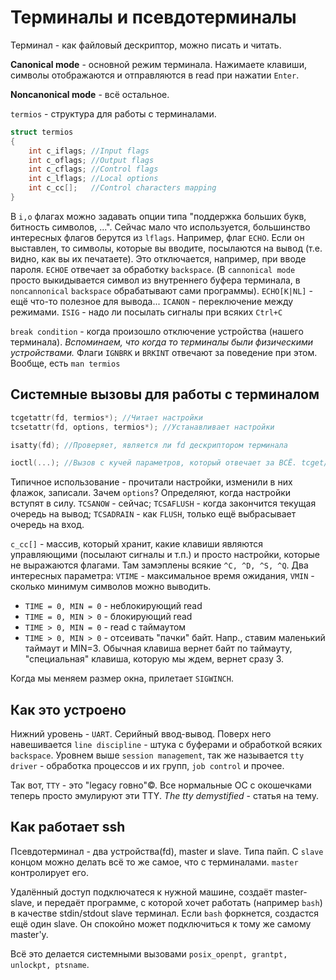 # Терминалы и псевдотерминалы

Терминал - как файловый дескриптор, можно писать и читать.

**Canonical mode** - основной режим терминала. Нажимаете клавиши, символы отображаются и отправляются в read при нажатии `Enter`.

**Noncanonical mode** - всё остальное.

`termios` - структура для работы с терминалами.

```c
struct termios
{
    int c_iflags; //Input flags
    int c_oflags; //Output flags
    int c_cflags; //Control flags
    int c_lflags; //Local options
    int c_cc[];   //Control characters mapping
}
```

В `i,o` флагах можно задавать опции типа "поддержка больших букв, битность символов, ...". 
Сейчас мало что используется, большинство интересных флагов берутся из `lflags`.
Например, флаг `ECHO`. Если он выставлен, то символы, которые вы вводите, посылаются на вывод (т.е. видно, как вы их печатаете).
Это отключается, например, при вводе пароля.
`ECHOE` отвечает за обработку `backspace`. (В `cannonical mode` просто выкидывается символ из внутреннего буфера терминала, в `noncannonical` `backspace` обрабатывают сами программы).
`ECHO[K|NL]` - ещё что-то полезное для вывода... `ICANON` - переключение между режимами.
`ISIG` - надо ли посылать сигналы при всяких `Ctrl+C`

`break condition` - когда произошло отключение устройства (нашего терминала).
*Вспоминаем, что когда то терминалы были физическими устройствами.*
Флаги `IGNBRK` и `BRKINT` отвечают за поведение при этом. Вообще, есть `man termios`

## Системные вызовы для работы с терминалом

```c
tcgetattr(fd, termios*); //Читает настройки
tcsetattr(fd, options, termios*); //Устанавливает настройки

isatty(fd); //Проверяет, является ли fd дескриптором терминала

ioctl(...); //Вызов с кучей параметров, который отвечает за ВСЁ. tcget/set - обертки над ним.
```

Типичное использование - прочитали настройки, изменили в них флажок, записали.
Зачем `options`? Определяют, когда настройки вступят в силу. `TCSANOW` - сейчас; `TCSAFLUSH` - когда закончится текущая очередь на вывод;
`TCSADRAIN` -  как `FLUSH`, только ещё выбрасывает очередь на вход.

`c_cc[]` - массив, который хранит, какие клавиши являются управляющими (посылают сигналы и т.п.) и просто настройки, которые не выражаются флагами.
Там замэплены всякие `^C, ^D, ^S, ^Q`. Два интересных параметра: `VTIME` - максимальное время ожидания, `VMIN` - сколько минимум символов можно выводить.

* `TIME = 0, MIN = 0` - неблокирующий read
* `TIME = 0, MIN > 0` - блокирующий read
* `TIME > 0, MIN = 0` - read c таймаутом
* `TIME > 0, MIN > 0` - отсеивать "пачки" байт. Напр., ставим маленький таймаут и MIN=3. Обычная клавиша вернет байт по таймауту, "специальная" клавиша, которую мы ждем, вернет сразу 3.

Когда мы меняем размер окна, прилетает `SIGWINCH`.

## Как это устроено

Нижний уровень - `UART`. Серийный ввод-вывод.
Поверх него навешивается `line discipline` - штука с буферами и обработкой всяких `backspace`.
Уровнем выше `session management`, так же называется `tty driver` - обработка процессов и их групп, `job control` и прочее.

Так вот, `TTY` - это "legacy говно"©. Все нормальные ОС с окошечками теперь просто эмулируют эти TTY.
*The tty demystified* - статья на тему.

## Как работает ssh

Псевдотерминал - два устройства(fd), master и slave. Типа пайп. С `slave` концом можно делать всё то же самое, что с терминалами.
`master` контролирует его.

Удалённый доступ подключатеся к нужной машине, создаёт master-slave, и передаёт программе, с которой хочет работать (например `bash`) в качестве stdin/stdout slave терминал.
Если `bash` форкнется, создастся ещё один slave. Он спокойно может подключиться к тому же самому master'у.

Всё это делается системными вызовами `posix_openpt, grantpt, unlockpt, ptsname`.






